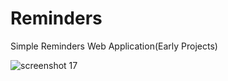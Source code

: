 # Reminders
Simple Reminders Web Application(Early Projects)
 
![screenshot 17](https://user-images.githubusercontent.com/29086619/53834704-9a423d80-3f40-11e9-9ecc-fb67d3c46bac.png)
